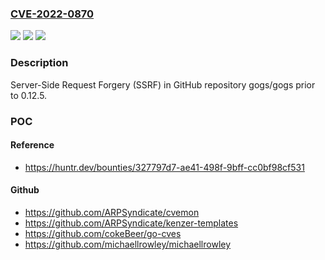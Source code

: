 ### [CVE-2022-0870](https://cve.mitre.org/cgi-bin/cvename.cgi?name=CVE-2022-0870)
![](https://img.shields.io/static/v1?label=Product&message=gogs%2Fgogs&color=blue)
![](https://img.shields.io/static/v1?label=Version&message=n%2Fa&color=blue)
![](https://img.shields.io/static/v1?label=Vulnerability&message=CWE-918%20Server-Side%20Request%20Forgery%20(SSRF)&color=brighgreen)

### Description

Server-Side Request Forgery (SSRF) in GitHub repository gogs/gogs prior to 0.12.5.

### POC

#### Reference
- https://huntr.dev/bounties/327797d7-ae41-498f-9bff-cc0bf98cf531

#### Github
- https://github.com/ARPSyndicate/cvemon
- https://github.com/ARPSyndicate/kenzer-templates
- https://github.com/cokeBeer/go-cves
- https://github.com/michaellrowley/michaellrowley

